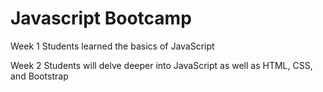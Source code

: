 # Javascript Bootcamp
Week 1
Students learned the basics of JavaScript

Week 2
Students will delve deeper into JavaScript as well as HTML, CSS, and Bootstrap
